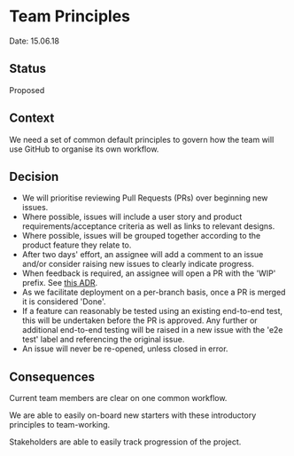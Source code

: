 # Team Principles

Date: 15.06.18

## Status

Proposed

## Context

We need a set of common default principles to govern how the team will use GitHub to organise its own workflow.

## Decision

* We will prioritise reviewing Pull Requests (PRs) over beginning new issues.
* Where possible, issues will include a user story and product requirements/acceptance criteria as well as links to relevant designs.
* Where possible, issues will be grouped together according to the product feature they relate to.
* After two days' effort, an assignee will add a comment to an issue and/or consider raising new issues to clearly indicate progress.
* When feedback is required, an assignee will open a PR with the 'WIP' prefix. See [this ADR](https://github.com/elifesciences/elife-xpub/blob/develop/docs/adr/0001-pull-request-workflow.md).
* As we facilitate deployment on a per-branch basis, once a PR is merged it is considered 'Done'.
* If a feature can reasonably be tested using an existing end-to-end test, this will be undertaken before the PR is approved. Any further or additional end-to-end testing will be raised in a new issue with the 'e2e test' label and referencing the original issue.
* An issue will never be re-opened, unless closed in error.

## Consequences

Current team members are clear on one common workflow.

We are able to easily on-board new starters with these introductory principles to team-working.

Stakeholders are able to easily track progression of the project.
